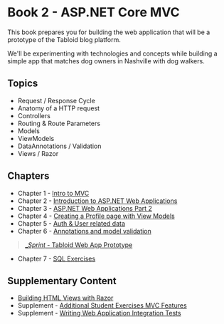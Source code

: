 # Book 2 - <span>ASP.</span>NET Core MVC

This book prepares you for building the web application that will be a prototype of the Tabloid blog platform.

We'll be experimenting with technologies and concepts while building a simple app that matches dog owners in Nashville with dog walkers. 

## Topics

* Request / Response Cycle
* Anatomy of a HTTP request
* Controllers
* Routing & Route Parameters
* Models
* ViewModels
* DataAnnotations / Validation
* Views / Razor

## Chapters

* Chapter 1 - [Intro to MVC](./chapters/INTRO_TO_MVC.md)
* Chapter 2 - [Introduction to ASP.NET Web Applications](./chapters/ASPNET_INTRO.md)
* Chapter 3 - [ASP.NET Web Applications Part 2](./chapters/ASPNET_INTRO.md)
* Chapter 4 - [Creating a Profile page with View Models](./chapters/VIEW_MODELS.md)
* Chapter 5 - [Auth & User related data](./chapters/USER_RELATED_DATA.md)
* Chapter 6 - [Annotations and model validation](./chapters/MODEL_ANNOTATIONS.md)

> [__Sprint_ - Tabloid Web App Prototype](./chapters/GROUP_PROJECT.md)

* Chapter 7 - [SQL Exercises](./chapters/SQL_EXERCISES.md)

## Supplementary Content

* [Building HTML Views with Razor](./chapters/RAZOR_FEATURES.md)
* Supplement - [Additional Student Exercises MVC Features](./chapters/STUDENT_EXERCISES_CHALLENGES.md)
* Supplement - [Writing Web Application Integration Tests](./chapters/XUNIT_INTRO.md)
